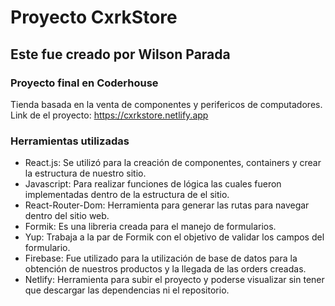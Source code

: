 # Proyecto CxrkStore 
## Este fue creado por Wilson Parada
### Proyecto final en Coderhouse
Tienda basada en la venta de componentes y perifericos de computadores.
Link de el proyecto: https://cxrkstore.netlify.app
### Herramientas utilizadas
- React.js: Se utilizó para la creación de componentes, containers y crear la estructura de nuestro sitio.
- Javascript: Para realizar funciones de lógica las cuales fueron implementadas dentro de la estructura de el sitio.
- React-Router-Dom: Herramienta para generar las rutas para navegar dentro del sitio web.
- Formik: Es una libreria creada para el manejo de formularios.
- Yup: Trabaja a la par de Formik con el objetivo de validar los campos del formulario.
- Firebase: Fue utilizado para la utilización de base de datos para la obtención de nuestros productos y la llegada de las orders creadas.
- Netlify: Herramienta para subir el proyecto y poderse visualizar sin tener que descargar las dependencias ni el repositorio.
